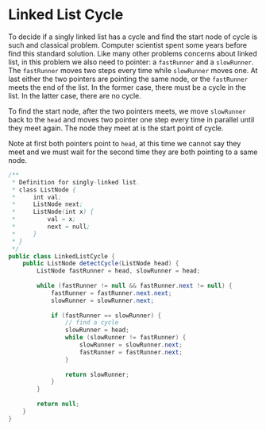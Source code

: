 # Linked List Cycle

To decide if a singly linked list has a cycle and find the start node of cycle is such
and classical problem. Computer scientist spent some years before find this standard solution.
Like many other problems concerns about linked list, in this problem we also need to pointer:
a `fastRunner` and a `slowRunner`. The `fastRunner` moves two steps every time while `slowRunner` moves one.
At last either the two pointers are pointing the same node, or the `fastRunner` meets the end of
the list. In the former case, there must be a cycle in the list. In the latter case, there are no cycle.

To find the start node, after the two pointers meets, we move `slowRunner` back to the `head` and moves
two pointer one step every time in parallel until they meet again. The node they meet at is the start point
of cycle.

Note at first both pointers point to `head`, at this time we cannot say they meet and we must wait
for the second time they are both pointing to a same node.

```java
/**
 * Definition for singly-linked list.
 * class ListNode {
 *     int val;
 *     ListNode next;
 *     ListNode(int x) {
 *         val = x;
 *         next = null;
 *     }
 * }
 */
public class LinkedListCycle {
    public ListNode detectCycle(ListNode head) {
        ListNode fastRunner = head, slowRunner = head;
        
        while (fastRunner != null && fastRunner.next != null) {
            fastRunner = fastRunner.next.next;
            slowRunner = slowRunner.next;
            
            if (fastRunner == slowRunner) {
                // find a cycle
                slowRunner = head;
                while (slowRunner != fastRunner) {
                    slowRunner = slowRunner.next;
                    fastRunner = fastRunner.next;
                }
                
                return slowRunner;
            }
        }
        
        return null;
    }
}
```
